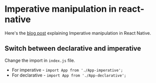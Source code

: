 # Imperative manipulation in react-native
Here's the [blog post](https://engineering.razorpay.com/getting-react-native-to-60-fps-with-imperative-manipulation-ccd4e85f5fef) explaining Imperative manipulation in React Native.


## Switch between declarative and imperative
Change the import in `index.js` file.
 - For imperative  - `import App from './App-imperative';`
 - For declarative - `import App from './App-declarative';`

